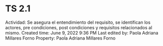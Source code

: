 # TS 2.1

Actividad: Se asegura el entendimiento del requisito, se identifican los actores, pre condiciones, post condiciones y requisitos relacionados al mismo. 
Created time: June 9, 2022 9:36 PM
Last edited by: Paola Adriana Millares Forno
Property: Paola Adriana Millares Forno